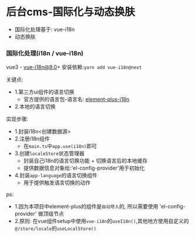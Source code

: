# 后台cms-国际化与动态换肤
- 国际化处理基于: vue-i18n
- 动态换肤




### 国际化处理(i18n / vue-i18n)
vue3 - vue-i18n@9.0+
安装依赖:`yarn add vue-i18n@next`

关键点:
- 1.第三方ui组件的语言切换
  - 官方提供的语言包-语言名: [element-plus-i18n](https://element-plus.gitee.io/zh-CN/guide/i18n.html#cdn-%E7%94%A8%E6%B3%95)
- 2.本地的语言切换

实现步骤:
- 1.封装i18n<创建数据源>
- 2.注册i18n组件
  - 在`main.ts`中`app.use(i18n)`即可
- 3.创建`localeStore`状态管理器
  - 封装自己i18n的语言切换功能 + 切换语言后的本地缓存
  - 提供数据信息对象给:'el-config-provider'用于初始化
- 4.封装`app-language`的语言切换组件
  + 用于提供触发语言切换的动作

ps:
- 1.因为本项目中element-plus的组件是`自动导入`的,
所以需要使用 'el-config-provider' 做顶级节点
- 2.原则: 在vue组件setup中使用`vue-i18n`的`useI18n()`,其他地方使用自定义的`@/store/locale`的`useLocalStore()`
